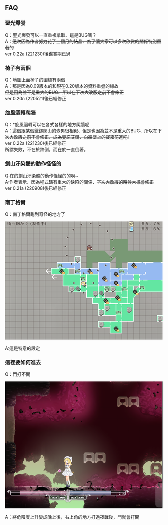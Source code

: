 <h2>FAQ</h2>

### 聖光爆發

Q：聖光爆發可以一直重複拿取、這是BUG嗎？<br>
A：~~這次因為作者努力花了三個月的結晶、為了讓大家可以多次欣賞的關係特別留著的~~<br>
ver 0.22a (221230)後鑑賞期已過

### 椅子有兩個

Q：地圖上面椅子的圖標有兩個<br>
A：那是因為0.09版本的和現在0.20版本的資料重疊的緣故<br>
~~但是因為並不是重大的BUG、所以在下次大改版之前不會修正~~<br>
ver 0.20n (220521)後已經修正

### 旋風迴轉爬牆

Q：\*旋風迴轉可以在各式各樣的地方爬牆呢<br>
A：這個跟某個鐵鎚爬山的壺男很相似、但是也因為並不是重大的BUG、~~所以在下次大改版之前不會修正、成為壺諾艾爾、向牆壁上的寶箱前進吧!~~<br>
ver 0.22a (221230)後已經修正<br>
所謂失敗，不在於跌倒，而在於一直倒著。

### 劍山汙染體的動作怪怪的

Q:在的劍山汙染體的動作怪怪的的啊~<br>
A:作者表示、因為程式碼有重大的缺陷的關係、~~下次大改版的時候大概會修正~~<br>
ver 0.21a (220908)後已經修正

### 南丁格爾

Q：南丁格爾跑到奇怪的地方了

![q4](../../../assets/images/wiki/other/faq/q4.png)

A:這是特意的設定

### 這裡要如何進去

Q：門打不開

![q5](../../../assets/images/wiki/other/faq/q5.png)

A：將危險度上升變成晚上後，右上角的地方打過夜戰後，門就會打開
